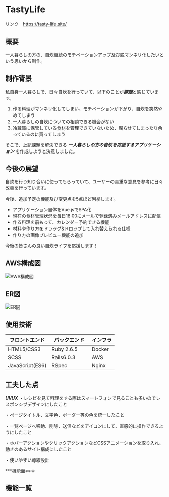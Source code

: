 # TastyLife

リンク　https://tasty-life.site/

概要
---
一人暮らしの方の、自炊継続のモチベーションアップ及び脱マンネリ化したいという思いから制作。  


制作背景
---

私自身一人暮らしで、日々自炊を行っていて、以下のことが***課題***と感じています。

1. 作る料理がマンネリ化してしまい、モチベーションが下がり、自炊を突然やめてしまう
2. 一人暮らしの自炊についての相談できる機会がない
3. 冷蔵庫に保管している食材を管理できていないため、腐らせてしまったり余っているのに買ってしまう

そこで、上記課題を解決できる ***一人暮らしの方の自炊を応援するアプリケーション*** を作成しようと決意しました。


今後の展望
---

自炊を行う知り合いに使ってもらっていて、ユーザーの貴重な意見を参考に日々改善を行っています。

今後、追加予定の機能及び変更点を5点ほど列挙します。
- アプリケーション自体をVue.jsでSPA化
- 現在の食材管理状況を毎日18:00にメールで登録済みメールアドレスに配信
- 作る料理を前もって、カレンダー予約できる機能
- 材料や作り方をドラッグ&ドロップして入れ替えられる仕様
- 作り方の画像プレビュー機能の追加

今後の皆さんの良い自炊ライフを応援します！


AWS構成図
---
<img src="https://github.com/YukiIshizaki0525/TastyLife/blob/master/app/assets/images/TastyLife.jpg" alt="AWS構成図" >

ER図
---
<img src="https://github.com/YukiIshizaki0525/TastyLife/blob/master/app/assets/images/ER_TastyLife.svg" alt="ER図" >

使用技術
---
|     フロントエンド      |     バックエンド     |     インフラ     |
|    -----------     |    -----------   |    --------    |
|    HTML5/CSS3      |    Ruby 2.6.5    |    Docker      |
|    SCSS            |    Rails6.0.3   　　|    AWS         |
|    JavaScript(ES6) |    RSpec         |    Nginx       |
                     
工夫した点
---
***UI/UX***
・レシピを見て料理をする際はスマートフォンで見ることも多いのでレスポンシブデザインにしたこと

・ページタイトル、文字色、ボーダー等の色を統一したこと

・一覧ページへ移動、削除、送信などをアイコンにして、直感的に操作できるようにしたこと

・ホバーアクションやクリックアクションなどCSSアニメーションを取り入れ、動きのあるサイト構成にしたこと

・使いやすい導線設計

***機能面※※＊

機能一覧
---
